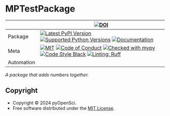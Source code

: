 # MPTestPackage

| |                                                                                                                                                                                                                                                                                                                                                                                                               [![DOI](https://zenodo.org/badge/880912635.svg)](https://doi.org/10.5281/zenodo.14019220)                                                                                                                                                                                       |
|---|------------------------------------------------------------------------------------------------------------------------------------------------------------------------------------------------------------------------------------------------------------------------------------------------------------------------------------------------------------------------------------------------------------------------------------------------------------------------------------------------------------------------------------------------------------------------------------------------------------|
| Package | [![Latest PyPI Version](https://img.shields.io/pypi/v/MPTestPackage.svg)](https://pypi.org/project/MPTestPackage/) [![Supported Python Versions](https://img.shields.io/pypi/pyversions/MPTestPackage.svg)](https://pypi.org/project/MPTestPackage/) [![Documentation](https://readthedocs.org/projects/MPTestPackage/badge/?version=latest)](https://MPTestPackage.readthedocs.io/en/latest/?badge=latest)                                                                                                                                                                              |
| Meta | [![MIT](https://img.shields.io/pypi/l/MPTestPackage.svg)](LICENSE) [![Code of Conduct](https://img.shields.io/badge/Contributor%20Covenant-v2.0%20adopted-ff69b4.svg)](.github/CODE_OF_CONDUCT.md) [![Checked with mypy](https://www.mypy-lang.org/static/mypy_badge.svg)](https://mypy-lang.org/) [![Code Style Black](https://img.shields.io/badge/code%20style-black-000000.svg)](https://github.com/ambv/black) [![Linting: Ruff](https://img.shields.io/endpoint?url=https://raw.githubusercontent.com/charliermarsh/ruff/main/assets/badge/v2.json)](https://github.com/astral-sh/ruff) |
| Automation |                                                                                                                                                                                                                                                                                                                                                                                                                                       |

_A package that adds numbers together._

## Copyright

- Copyright © 2024 pyOpenSci.
- Free software distributed under the [MIT License](./LICENSE).

